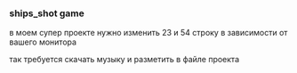 ### ships_shot game

в моем супер проекте нужно изменить 23 и 54 строку в зависимости от вашего монитора

так требуется скачать музыку и разметить в файле проекта
